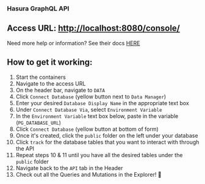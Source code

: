 ### Hasura GraphQL API

## Access URL: [http://localhost:8080/console/](http://localhost:8080/console/)

Need more help or information? See their docs [HERE](https://hasura.io/docs/latest/index/)

## How to get it working:
1. Start the containers
2. Navigate to the access URL
3. On the header bar, navigate to `DATA`
4. Click `Connect Database` (yellow button next to `Data Manager`)
6. Enter your desired `Database Display Name` in the appropriate text box
7. Under `Connect Database Via`, select `Environment Variable`
8. In the `Environment Variable` text box below, paste in the variable (`PG_DATABASE_URL`)
9. Click `Connect Database` (yellow button at bottom of form)
10. Once it's created, click the `public` folder on the left under your database
11. Click `track` for the database tables that you want to interact with through the API
12. Repeat steps 10 & 11 until you have all the desired tables under the `public` folder
13. Navigate back to the `API` tab in the Header
14. Check out all the Queries and Mutations in the Explorer! 🚀
